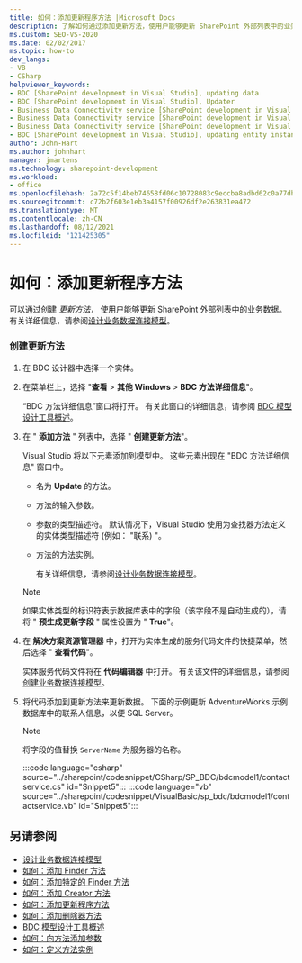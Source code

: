```yaml
---
title: 如何：添加更新程序方法 |Microsoft Docs
description: 了解如何通过添加更新方法，使用户能够更新 SharePoint 外部列表中的业务数据。
ms.custom: SEO-VS-2020
ms.date: 02/02/2017
ms.topic: how-to
dev_langs:
- VB
- CSharp
helpviewer_keywords:
- BDC [SharePoint development in Visual Studio], updating data
- BDC [SharePoint development in Visual Studio], Updater
- Business Data Connectivity service [SharePoint development in Visual Studio], updating data
- Business Data Connectivity service [SharePoint development in Visual Studio], Updater
- Business Data Connectivity service [SharePoint development in Visual Studio], updating entity instances
- BDC [SharePoint development in Visual Studio], updating entity instances
author: John-Hart
ms.author: johnhart
manager: jmartens
ms.technology: sharepoint-development
ms.workload:
- office
ms.openlocfilehash: 2a72c5f14beb74658fd06c10728083c9eccba8adbd62c0a77db1aaf1bd32f092
ms.sourcegitcommit: c72b2f603e1eb3a4157f00926df2e263831ea472
ms.translationtype: MT
ms.contentlocale: zh-CN
ms.lasthandoff: 08/12/2021
ms.locfileid: "121425305"
---
```

# <a name="how-to-add-an-updater-method"></a>如何：添加更新程序方法
  可以通过创建 *更新方法，* 使用户能够更新 SharePoint 外部列表中的业务数据。 有关详细信息，请参阅[设计业务数据连接模型](../sharepoint/designing-a-business-data-connectivity-model.md)。

### <a name="to-create-an-updater-method"></a>创建更新方法

1. 在 BDC 设计器中选择一个实体。

2. 在菜单栏上，选择 "**查看**  >  **其他 Windows**  >  **BDC 方法详细信息**"。

    “BDC 方法详细信息”窗口将打开。 有关此窗口的详细信息，请参阅 [BDC 模型设计工具概述](../sharepoint/bdc-model-design-tools-overview.md)。

3. 在 " **添加方法** " 列表中，选择 " **创建更新方法**"。

    Visual Studio 将以下元素添加到模型中。 这些元素出现在 "BDC 方法详细信息" 窗口中。

   - 名为 **Update** 的方法。

   - 方法的输入参数。

   - 参数的类型描述符。 默认情况下，Visual Studio 使用为查找器方法定义的实体类型描述符 (例如： "联系) "。

   - 方法的方法实例。

     有关详细信息，请参阅[设计业务数据连接模型](../sharepoint/designing-a-business-data-connectivity-model.md)。

   > [!NOTE]
   > 如果实体类型的标识符表示数据库表中的字段（该字段不是自动生成的），请将 " **预生成更新字段** " 属性设置为 " **True**"。

4. 在 **解决方案资源管理器** 中，打开为实体生成的服务代码文件的快捷菜单，然后选择 " **查看代码**"。

    实体服务代码文件将在 **代码编辑器** 中打开。 有关该文件的详细信息，请参阅 [创建业务数据连接模型](../sharepoint/creating-a-business-data-connectivity-model.md)。

5. 将代码添加到更新方法来更新数据。 下面的示例更新 AdventureWorks 示例数据库中的联系人信息，以便 SQL Server。

   > [!NOTE]
   > 将字段的值替换 `ServerName` 为服务器的名称。

    :::code language="csharp" source="../sharepoint/codesnippet/CSharp/SP_BDC/bdcmodel1/contactservice.cs" id="Snippet5":::
    :::code language="vb" source="../sharepoint/codesnippet/VisualBasic/sp_bdc/bdcmodel1/contactservice.vb" id="Snippet5":::

## <a name="see-also"></a>另请参阅
- [设计业务数据连接模型](../sharepoint/designing-a-business-data-connectivity-model.md)
- [如何：添加 Finder 方法](../sharepoint/how-to-add-a-finder-method.md)
- [如何：添加特定的 Finder 方法](../sharepoint/how-to-add-a-specific-finder-method.md)
- [如何：添加 Creator 方法](../sharepoint/how-to-add-a-creator-method.md)
- [如何：添加更新程序方法](../sharepoint/how-to-add-an-updater-method.md)
- [如何：添加删除器方法](../sharepoint/how-to-add-a-deleter-method.md)
- [BDC 模型设计工具概述](../sharepoint/bdc-model-design-tools-overview.md)
- [如何：向方法添加参数](../sharepoint/how-to-add-a-parameter-to-a-method.md)
- [如何：定义方法实例](../sharepoint/how-to-define-a-method-instance.md)
